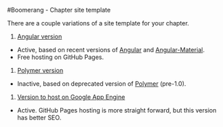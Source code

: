 #Boomerang - Chapter site template

There are a couple variations of a site template for your chapter.

1. [Angular version](https://github.com/gdg-x/boomerang)
  * Active, based on recent versions of [Angular](https://angularjs.org) and [Angular-Material](https://material.angularjs.org).
  * Free hosting on GitHub Pages.
1. [Polymer version](https://github.com/gdg-x/boomerang-polymer)
  * Inactive, based on deprecated version of [Polymer](https://www.polymer-project.org) (pre-1.0).
1. [Version to host on Google App Engine](https://github.com/gdg-x/boomerang-gae)
  * Active. GitHub Pages hosting is more straight forward, but this version has better SEO.
